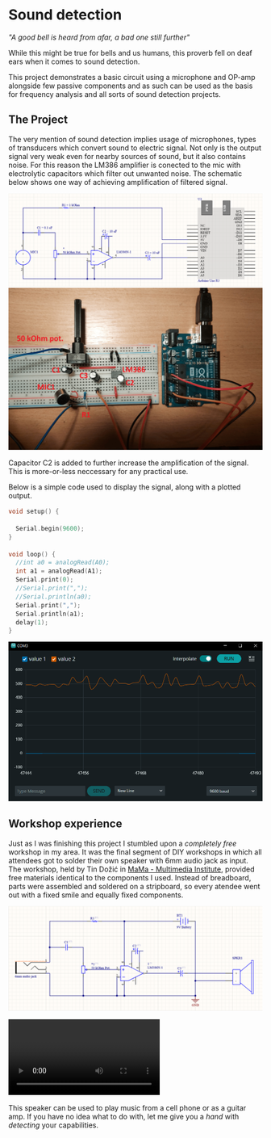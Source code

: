 # Sound detection

*"A good bell is heard from afar, a bad one still further"*

While this might be true for bells and us humans, this proverb fell on deaf ears when it comes to sound detection.

This project demonstrates a basic circuit using a microphone and OP-amp alongside few passive components and as such can be used as the basis for frequency analysis and all sorts of sound detection projects.

## The Project

The very mention of sound detection implies usage of microphones, types of transducers which convert sound to electric signal. Not only is the output signal very weak even for nearby sources of sound, but it also contains noise. For this reason the LM386 amplifier is conected to the mic with electrolytic capacitors which filter out unwanted noise. The schematic below shows one way of achieving amplification of filtered signal.

![This is an alt text.](op_amp_srkt.png "Circuit diagram.")
![This is an alt text.](op_amp_srkt_tagged.png "Circuit mess.")

Capacitor C2 is added to further increase the amplification of the signal. This is more-or-less neccessary for any practical use.

Below is a simple code used to display the signal, along with a plotted output.

```c
void setup() {

  Serial.begin(9600);
}

void loop() {
  //int a0 = analogRead(A0);
  int a1 = analogRead(A1);
  Serial.print(0);
  //Serial.print(",");
  //Serial.println(a0);
  Serial.print(",");
  Serial.println(a1);
  delay(1);
}
```

![This is an alt text.](val12.png "Live circuit reaction.")

## Workshop experience

Just as I was finishing this project I stumbled upon a *completely free* workshop in my area. It was the final segment of DIY workshops in which all attendees got to solder their own speaker with 6mm audio jack as input.
The workshop, held by Tin Dožić in [MaMa - Multimedia Institute](https://mi2.hr/), provided free materials identical to the components I used. Instead of breadboard, parts were assembled and soldered on a stripboard, so every atendee went out with a fixed smile and equally fixed components.

![MaMa speaker](MaMa_speaker.png "MaMa speaker.")

![Mama speaker](MaMa_speaker.mp4 "MaMa speaker ")

This speaker can be used to play music from a cell phone or as a guitar amp. If you have no idea what to do with, let me give you a *hand* with *detecting* your capabilities.
